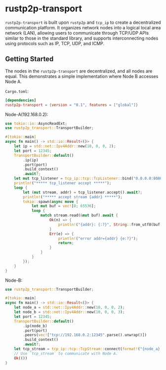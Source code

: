# rustp2p-transport

`rustp2p-transport` is built upon `rustp2p` and `tcp_ip` to create a decentralized communication platform.
It organizes network nodes into a logical local area network (LAN), 
allowing users to communicate through TCP/UDP APIs similar to those in the standard library, 
and supports interconnecting nodes using protocols such as IP, TCP, UDP, and ICMP.


Getting Started
------
The nodes in the `rustp2p-transport` are decentralized, and all nodes are equal.
This demonstrates a simple implementation where Node B accesses Node A.

`Cargo.toml`:

```toml
[dependencies]
rustp2p-transport = {version = "0.1", features = ["global"]}
```
Node-A(192.168.0.2):

```rust
use tokio::io::AsyncReadExt;
use rustp2p_transport::TransportBuilder;

#[tokio::main]
async fn main() -> std::io::Result<()> {
    let ip = std::net::Ipv4Addr::new(10, 0, 0, 2);
    let port = 12345;
    TransportBuilder::default()
        .ip(ip)
        .port(port)
        .build_context()
        .await?;
    let mut tcp_listener = tcp_ip::tcp::TcpListener::bind("0.0.0.0:8080").await?;
    println!("***** tcp_listener accept *****");
    loop {
        let (mut stream, addr) = tcp_listener.accept().await?;
        println!("***** accept stream {addr} *****");
        tokio::spawn(async move {
            let mut buf = vec![0; 65536];
            loop {
                match stream.read(&mut buf).await {
                    Ok(n) => {
                        println!("{addr}: {:?}", String::from_utf8(buf[..n].to_vec()));
                    }
                    Err(e) => {
                        println!("error addr={addr} {e:?}");
                        return;
                    }
                }
            }
        });
    }
}
```

Node-B:

```rust
use rustp2p_transport::TransportBuilder;

#[tokio::main]
async fn main() -> std::io::Result<()> {
    let node_a = std::net::Ipv4Addr::new(10, 0, 0, 2);
    let node_b = std::net::Ipv4Addr::new(10, 0, 0, 3);
    let port = 12345;
    TransportBuilder::default()
        .ip(node_b)
        .port(port)
        .peers(vec!["tcp://192.168.0.2:12345".parse().unwrap()])
        .build_context()
        .await?;
    let tcp_stream = tcp_ip::tcp::TcpStream::connect(format!("{node_a}:8080")).await?;
    // Use `tcp_stream` to communicate with Node A.
    Ok(())
}
```